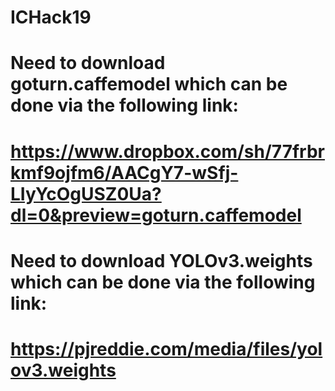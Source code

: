 # ICHack19

# Need to download goturn.caffemodel which can be done via the following link:
# https://www.dropbox.com/sh/77frbrkmf9ojfm6/AACgY7-wSfj-LIyYcOgUSZ0Ua?dl=0&preview=goturn.caffemodel

# Need to download YOLOv3.weights which can be done via the following link:
# https://pjreddie.com/media/files/yolov3.weights
